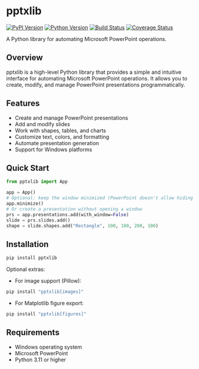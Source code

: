 # pptxlib

[![PyPI Version][pypi-v-image]][pypi-v-link]
[![Python Version][python-v-image]][python-v-link]
[![Build Status][GHAction-image]][GHAction-link]
[![Coverage Status][codecov-image]][codecov-link]

A Python library for automating Microsoft PowerPoint operations.

## Overview

pptxlib is a high-level Python library that provides a simple and intuitive interface
for automating Microsoft PowerPoint operations. It allows you to create, modify, and
manage PowerPoint presentations programmatically.

## Features

- Create and manage PowerPoint presentations
- Add and modify slides
- Work with shapes, tables, and charts
- Customize text, colors, and formatting
- Automate presentation generation
- Support for Windows platforms

## Quick Start

```python
from pptxlib import App

app = App()
# Optional: keep the window minimized (PowerPoint doesn't allow hiding the UI)
app.minimize()
# Or create a presentation without opening a window
prs = app.presentations.add(with_window=False)
slide = prs.slides.add()
shape = slide.shapes.add("Rectangle", 100, 100, 200, 100)
```

## Installation

```bash
pip install pptxlib
```

Optional extras:

- For image support (Pillow):

```bash
pip install "pptxlib[images]"
```

- For Matplotlib figure export:

```bash
pip install "pptxlib[figures]"
```

## Requirements

- Windows operating system
- Microsoft PowerPoint
- Python 3.11 or higher

<!-- Badges -->
[pypi-v-image]: https://img.shields.io/pypi/v/pptxlib.svg
[pypi-v-link]: https://pypi.org/project/pptxlib/
[python-v-image]: https://img.shields.io/pypi/pyversions/pptxlib.svg
[python-v-link]: https://pypi.org/project/pptxlib
[GHAction-image]: https://github.com/daizutabi/pptxlib/actions/workflows/ci.yaml/badge.svg?branch=main&event=push
[GHAction-link]: https://github.com/daizutabi/pptxlib/actions?query=event%3Apush+branch%3Amain
[codecov-image]: https://codecov.io/github/daizutabi/pptxlib/coverage.svg?branch=main
[codecov-link]: https://codecov.io/github/daizutabi/pptxlib?branch=main
